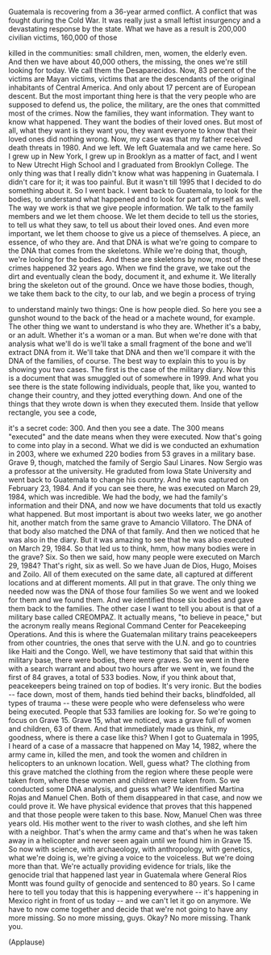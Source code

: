 
Guatemala is recovering from
a 36-year armed conflict.
A conflict that was fought
during the Cold War.
It was really just 
a small leftist insurgency
and a devastating response by the state.
What we have as a result
is 200,000 civilian victims,
160,000 of those

killed in the communities:
small children, men, women, 
the elderly even.
And then we have 
about 40,000 others, the missing,
the ones we&#39;re still looking for today.
We call them the Desaparecidos.
Now, 83 percent of the victims 
are Mayan victims,
victims that are the descendants
of the original inhabitants of 
Central America.
And only about 17 percent are of 
European descent.
But the most important thing here is that
the very people who are supposed to 
defend us, the police, the military,
are the ones that committed
most of the crimes.
Now the families,
they want information.
They want to know what happened.
They want the bodies of their loved ones.
But most of all,
what they want is they want you,
they want everyone to know
that their loved ones did nothing wrong.
Now, my case was that my father
received death threats in 1980.
And we left.
We left Guatemala and we came here.
So I grew up in New York,
I grew up in Brooklyn as a matter of fact,
and I went to New Utrecht High School
and I graduated from Brooklyn College.
The only thing was that
I really didn&#39;t know what 
was happening in Guatemala.
I didn&#39;t care for it; it was too painful.
But it wasn&#39;t till 1995 that I decided
to do something about it.
So I went back.
I went back to Guatemala, 
to look for the bodies,
to understand what happened
and to look for part of myself as well.
The way we work is that
we give people information.
We talk to the family members
and we let them choose.
We let them decide to tell
us the stories,
to tell us what they saw,
to tell us about their loved ones.
And even more important,
we let them choose to
give us a piece of themselves.
A piece, an essence, of who they are.
And that DNA is what we&#39;re 
going to compare
to the DNA that comes
from the skeletons.
While we&#39;re doing that, though,
we&#39;re looking for the bodies.
And these are skeletons by now,
most of these crimes 
happened 32 years ago.
When we find the grave,
we take out the dirt and eventually clean 
the body, document it, and exhume it.
We literally bring the 
skeleton out of the ground.
Once we have those bodies, though,
we take them back to the city, to our lab,
and we begin a process of trying

to understand mainly two things:
One is how people died.
So here you see a gunshot
wound to the back of the head
or a machete wound, for example.
The other thing we want to understand
is who they are.
Whether it&#39;s a baby,
or an adult.
Whether it&#39;s a woman or a man.
But when we&#39;re done
with that analysis
what we&#39;ll do is we&#39;ll take a small 
fragment of the bone
and we&#39;ll extract DNA from it.
We&#39;ll take that DNA
and then we&#39;ll compare it with the
DNA of the families, of course.
The best way to explain this to you
is by showing you two cases.
The first is the case 
of the military diary.
Now this is a document that was smuggled
out of somewhere in 1999.
And what you see there
is the state following individuals,
people that, like you, 
wanted to change their country,
and they jotted everything down.
And one of the things that they wrote 
down is when they executed them.
Inside that yellow rectangle, 
you see a code,

it&#39;s a secret code: 300.
And then you see a date.
The 300 means &quot;executed&quot; and the date 
means when they were executed.
Now that&#39;s going to come
into play in a second.
What we did is we conducted
an exhumation in 2003,
where we exhumed 220 bodies
from 53 graves in a military base.
Grave 9, though, matched the family
of Sergio Saul Linares.
Now Sergio was a professor
at the university.
He graduted from Iowa State University
and went back to Guatemala
to change his country.
And he was captured on 
February 23, 1984.
And if you can see there, he was 
executed on March 29, 1984,
which was incredible.
We had the body, we had the family&#39;s 
information and their DNA,
and now we have documents
that told us exactly what happened.
But most important is about
two weeks later,
we go another hit, another match
from the same grave to Amancio Villatoro.
The DNA of that body
also matched the DNA of that family.
And then we noticed
that he was also in the diary.
But it was amazing to see that he was 
also executed on March 29, 1984.
So that led us to think, hmm, 
how many bodies were in the grave?
Six.
So then we said, how many people
were executed on March 29, 1984?
That&#39;s right, six as well.
So we have Juan de Dios, Hugo,
Moises and Zoilo.
All of them executed on the same date, 
all captured at different locations
and at different moments.
All put in that grave.
The only thing we needed now
was the DNA of those four families
So we went and we looked for them
and we found them.
And we identified those six bodies
and gave them back to the families.
The other case I want to tell you about
is that of a military base 
called CREOMPAZ.
It actually means, &quot;to believe in peace,&quot;
but the acronym really means
Regional Command Center
for Peacekeeping Operations.
And this is where the Guatemalan military
trains peacekeepers from other countries,
the ones that serve with the U.N.
and go to countries
like Haiti and the Congo.
Well, we have testimony that said that
within this military base,
there were bodies, there were graves.
So we went in there with a search warrant
and about two hours after we went in,
we found the first of 84 graves, 
a total of 533 bodies.
Now, if you think about that,
peacekeepers being trained
on top of bodies.
It&#39;s very ironic.
But the bodies -- face down, most of them,
hands tied behind their backs,
blindfolded, all types of trauma --
these were people who were defenseless
who were being executed.
People that 533 families are looking for.
So we&#39;re going to focus on Grave 15.
Grave 15, what we noticed,
was a grave full of women and children,
63 of them.
And that immediately made us think,
my goodness, where is there
a case like this?
When I got to Guatemala in 1995,
I heard of a case of a massacre
that happened on May 14, 1982,
where the army came in, killed the men,
and took the women and children 
in helicopters to an unknown location.
Well, guess what?
The clothing from this grave matched the 
clothing from the region
where these people were taken from,
where these women and children 
were taken from.
So we conducted some DNA analysis,
and guess what?
We identified Martina Rojas 
and Manuel Chen.
Both of them disappeared in that case,
and now we could prove it.
We have physical evidence that
proves that this happened
and that those people 
were taken to this base.
Now, Manuel Chen was three years old.
His mother went to the river to wash 
clothes, and she left him with a neighbor.
That&#39;s when the army came
and that&#39;s when he was taken away in 
a helicopter and never seen again
until we found him in Grave 15.
So now with science, with archaeology, 
with anthropology, with genetics,
what we&#39;re doing is, we&#39;re
giving a voice to the voiceless.
But we&#39;re doing more than that.
We&#39;re actually providing 
evidence for trials,
like the genocide trial that happened 
last year in Guatemala
where General Ríos Montt was found guilty
of genocide and sentenced to 80 years.
So I came here to tell you today
that this is happening everywhere --
it&#39;s happening in Mexico
right in front of us today --
and we can&#39;t let it go on anymore.
We have to now come together and decide
that we&#39;re not going to have 
any more missing.
So no more missing, guys.
Okay? No more missing.
Thank you.

(Applause)

